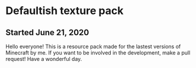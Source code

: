 # Defaultish texture pack
## Started June 21, 2020
Hello everyone! This is a resource pack made for the lastest versions of Minecraft by me.
If you want to be involved in the development, make a pull request! Have a wonderful day.
